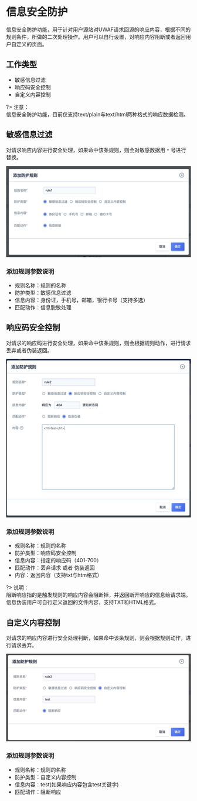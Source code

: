 # 信息安全防护
信息安全防护功能，用于针对用户源站对UWAF请求回源的响应内容，根据不同的规则条件，所做的二次处理操作。用户可以自行设置，对响应内容阻断或者返回用户自定义的页面。

## 工作类型

* 敏感信息过滤
* 响应码安全控制
* 自定义内容控制

?> 注意：  
信息安全防护功能，目前仅支持text/plain与text/html两种格式的响应数据检测。

## 敏感信息过滤

对请求响应内容进行安全处理，如果命中该条规则，则会对敏感数据用 `*` 号进行替换。

![](/images/15971404433734.jpg)

### 添加规则参数说明

  - 规则名称：规则的名称
  - 防护类型：敏感信息过滤
  - 信息内容：身份证，手机号，邮箱，银行卡号（支持多选）
  - 匹配动作：信息脱敏处理
  

## 响应码安全控制

对请求的响应码进行安全处理，如果命中该条规则，则会根据规则动作，进行请求丢弃或者伪装返回。

![](/images/15971404652564.jpg)

### 添加规则参数说明

  - 规则名称：规则的名称
  - 防护类型：响应码安全控制
  - 信息内容：指定的响应码（401-700）
  - 匹配动作：丢弃请求 或者 伪装返回
  - 内容：返回内容（支持txt与htm格式）

?> 说明：  
阻断响应指的是触发规则的响应内容会阻断掉，并返回断开响应的信息给请求端。  
信息伪装用户可自行定义返回的文件内容，支持TXT和HTML格式。

## 自定义内容控制

对请求的响应内容进行安全处理判断，如果命中该条规则，则会根据规则动作，进行请求丢弃。

![](/images/15971404989814.jpg)

### 添加规则参数说明

  - 规则名称：规则的名称
  - 防护类型：自定义内容控制
  - 信息内容：test(如果响应内容包含test关键字)
  - 匹配动作：阻断响应

